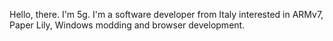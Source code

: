 Hello, there. I'm 5g. I'm a software developer from Italy interested in ARMv7, Paper Lily, Windows modding and browser development.
